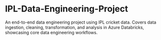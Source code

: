 # IPL-Data-Engineering-Project
An end-to-end data engineering project using IPL cricket data. Covers data ingestion, cleaning, transformation, and analysis in Azure Databricks, showcasing core data engineering workflows.
